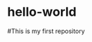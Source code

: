 # hello-world
#This is my first repository
<html>
<head><title>this is my first repository</title></head>
<body>
</body>
</html>
